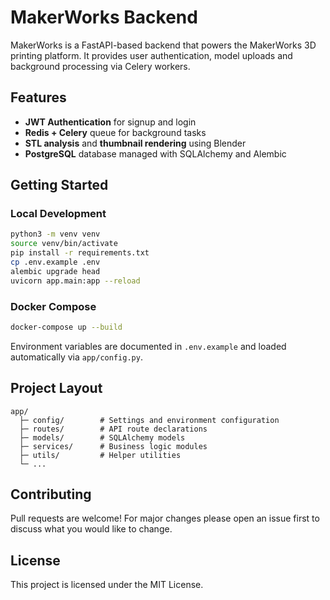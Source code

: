 # MakerWorks Backend

MakerWorks is a FastAPI-based backend that powers the MakerWorks 3D printing platform. It provides user authentication, model uploads and background processing via Celery workers.

## Features
- **JWT Authentication** for signup and login
- **Redis + Celery** queue for background tasks
- **STL analysis** and **thumbnail rendering** using Blender
- **PostgreSQL** database managed with SQLAlchemy and Alembic

## Getting Started

### Local Development
```bash
python3 -m venv venv
source venv/bin/activate
pip install -r requirements.txt
cp .env.example .env
alembic upgrade head
uvicorn app.main:app --reload
```

### Docker Compose
```bash
docker-compose up --build
```

Environment variables are documented in `.env.example` and loaded automatically via `app/config.py`.

## Project Layout
```
app/
  ├─ config/        # Settings and environment configuration
  ├─ routes/        # API route declarations
  ├─ models/        # SQLAlchemy models
  ├─ services/      # Business logic modules
  ├─ utils/         # Helper utilities
  └─ ...
```

## Contributing
Pull requests are welcome! For major changes please open an issue first to discuss what you would like to change.

## License
This project is licensed under the MIT License.
